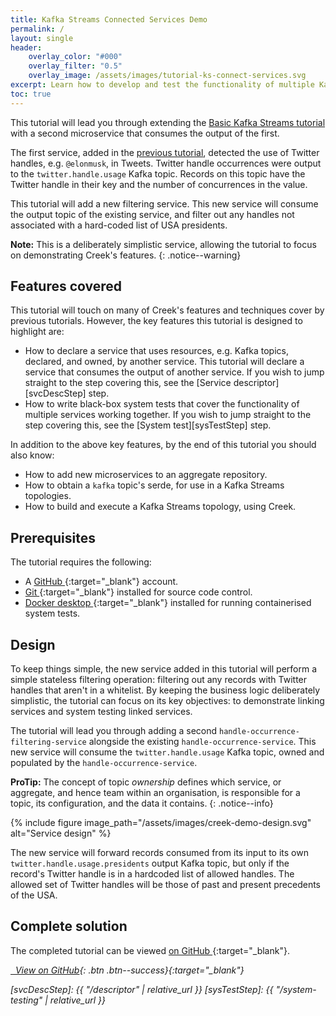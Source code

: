 ```yaml
---
title: Kafka Streams Connected Services Demo
permalink: /
layout: single
header:
    overlay_color: "#000"
    overlay_filter: "0.5"
    overlay_image: /assets/images/tutorial-ks-connect-services.svg
excerpt: Learn how to develop and test the functionality of multiple Kafka Streams microservices working together to deliver business functionality. 
toc: true
---
```


This tutorial will lead you through extending the [Basic Kafka Streams tutorial](/basic-kafka-streams-demo/) with a second
microservice that consumes the output of the first.

The first service, added in the [previous tutorial](/basic-kafka-streams-demo/), detected the use of Twitter
handles, e.g. `@elonmusk`, in Tweets. Twitter handle occurrences were output to the `twitter.handle.usage` Kafka topic.
Records on this topic have the Twitter handle in their key and the number of concurrences in the value.

This tutorial will add a new filtering service. This new service will consume the output topic of the existing service,
and filter out any handles not associated with a hard-coded list of USA presidents.

**Note:** This is a deliberately simplistic service, allowing the tutorial to focus on demonstrating Creek's features.
{: .notice--warning}

## Features covered

This tutorial will touch on many of Creek's features and techniques cover by previous tutorials. 
However, the key features this tutorial is designed to highlight are:
  * How to declare a service that uses resources, e.g. Kafka topics, declared, and owned, by another service.
    This tutorial will declare a service that consumes the output of another service.
    If you wish to jump straight to the step covering this, see the [Service descriptor][svcDescStep] step.
  * How to write black-box system tests that cover the functionality of multiple services working together.
    If you wish to jump straight to the step covering this, see the [System test][sysTestStep] step.

In addition to the above key features, by the end of this tutorial you should also know:
  * How to add new microservices to an aggregate repository.
  * How to obtain a `kafka` topic's serde, for use in a Kafka Streams topologies.
  * How to build and execute a Kafka Streams topology, using Creek.
  
## Prerequisites

The tutorial requires the following:

* A [GitHub <i class="fas fa-external-link-alt"></i>](https://github.com/join){:target="_blank"} account.
* [Git <i class="fas fa-external-link-alt"></i>](https://git-scm.com/book/en/v2/Getting-Started-Installing-Git){:target="_blank"} installed for source code control.
* [Docker desktop <i class="fas fa-external-link-alt"></i>](https://docs.docker.com/desktop/){:target="_blank"} installed for running containerised system tests.

## Design

To keep things simple, the new service added in this tutorial will perform a simple stateless filtering operation:
filtering out any records with Twitter handles that aren't in a whitelist. 
By keeping the business logic deliberately simplistic, the tutorial can focus on its key objectives: to demonstrate
linking services and system testing linked services.

The tutorial will lead you through adding a second `handle-occurrence-filtering-service` alongside the existing 
`handle-occurrence-service`. This new service will consume the `twitter.handle.usage` Kafka topic, owned and populated 
by the `handle-occurrence-service`.

**ProTip:** The concept of topic _ownership_ defines which service, or aggregate, and hence team within an organisation,
is responsible for a topic, its configuration, and the data it contains.
{: .notice--info}

{% include figure image_path="/assets/images/creek-demo-design.svg" alt="Service design" %}

The new service will forward records consumed from its input to its own `twitter.handle.usage.presidents` output 
Kafka topic, but only if the record's Twitter handle is in a hardcoded list of allowed handles.
The allowed set of Twitter handles will be those of past and present precedents of the USA.

## Complete solution

The completed tutorial can be viewed [on GitHub <i class="fas fa-external-link-alt"></i>][demoOnGh]{:target="_blank"}.

[<i class="fab fa-fw fa-github"/>&nbsp; View on GitHub][demoOnGh]{: .btn .btn--success}{:target="_blank"}

[demoOnGh]: https://github.com/creek-service/ks-connected-services-demo
[svcDescStep]: {{ "/descriptor" | relative_url }}
[sysTestStep]: {{ "/system-testing" | relative_url }}